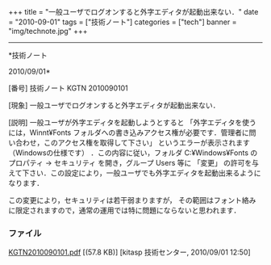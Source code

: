 ﻿+++
title = "一般ユーザでログオンすると外字エディタが起動出来ない．"
date = "2010-09-01"
tags = ["技術ノート"]
categories = ["tech"]
banner = "img/technote.jpg"
+++

-----------------------------------------------------------------------------------------------------------------------------

*技術ノート

2010/09/01*


[番号]
技術ノート KGTN 2010090101

[現象]
一般ユーザでログオンすると外字エディタが起動出来ない．

[説明]
一般ユーザが外字エディタを起動しようとすると
「外字エディタを使うには，Winnt¥Fonts
フォルダへの書き込みアクセス権が必要です．管理者に問い合わせ，このアクセス権を取得して下さい」
というエラーが表示されます （Windowsの仕様です）
．この内容に従い，フォルダ C:¥Windows¥Fonts の プロパティ → セキュリティ
を開き，グループ Users 等に 「変更」
の許可を与えて下さい．この設定により，一般ユーザでも外字エディタを起動出来るようになります．

この変更により，セキュリティは若干弱まりますが，
その範囲はフォント絡みに限定されますので，通常の運用では特に問題にならないと思われます．


### ファイル

 
 


[KGTN2010090101.pdf](http://techreport.kitasp.net/attachments/download/300/KGTN2010090101.pdf)
 [(57.8 KB)] [kitasp 技術センター, 2010/09/01
12:50]


 


 

